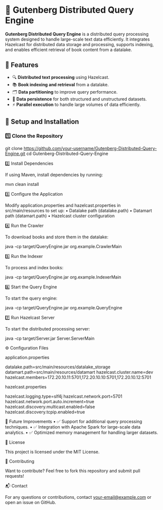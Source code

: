 # 🚀 Gutenberg Distributed Query Engine

**Gutenberg Distributed Query Engine** is a distributed query processing system designed to handle large-scale text data efficiently. It integrates Hazelcast for distributed data storage and processing, supports indexing, and enables efficient retrieval of book content from a datalake.

## 📌 Features
- 🔍 **Distributed text processing** using Hazelcast.
- 📚 **Book indexing and retrieval** from a datalake.
- 🗂️ **Data partitioning** to improve query performance.
- 💾 **Data persistence** for both structured and unstructured datasets.
- ⚡ **Parallel execution** to handle large volumes of data efficiently.

## 🔧 Setup and Installation

### 1️⃣ Clone the Repository
git clone https://github.com/your-username/Gutenberg-Distributed-Query-Engine.git
cd Gutenberg-Distributed-Query-Engine

2️⃣ Install Dependencies

If using Maven, install dependencies by running:

mvn clean install

3️⃣ Configure the Application

Modify application.properties and hazelcast.properties in src/main/resources to set up:
	•	Datalake path (datalake.path)
	•	Datamart path (datamart.path)
	•	Hazelcast cluster configuration

4️⃣ Run the Crawler

To download books and store them in the datalake:

java -cp target/QueryEngine.jar org.example.CrawlerMain

5️⃣ Run the Indexer

To process and index books:

java -cp target/QueryEngine.jar org.example.IndexerMain

6️⃣ Start the Query Engine

To start the query engine:

java -cp target/QueryEngine.jar org.example.QueryEngine

7️⃣ Run Hazelcast Server

To start the distributed processing server:

java -cp target/Server.jar Server.ServerMain

⚙️ Configuration Files

application.properties

datalake.path=src/main/resources/datalake_storage
datamart.path=src/main/resources/datamart
hazelcast.cluster.name=dev
hazelcast.members=172.20.10.11:5701,172.20.10.10:5701,172.20.10.12:5701

hazelcast.properties

hazelcast.logging.type=slf4j
hazelcast.network.port=5701
hazelcast.network.port.auto.increment=true
hazelcast.discovery.multicast.enabled=false
hazelcast.discovery.tcpip.enabled=true

🚀 Future Improvements
	•	✅ Support for additional query processing techniques.
	•	✅ Integration with Apache Spark for large-scale data analytics.
	•	✅ Optimized memory management for handling larger datasets.

📜 License

This project is licensed under the MIT License.

🤝 Contributing

Want to contribute? Feel free to fork this repository and submit pull requests!

📬 Contact

For any questions or contributions, contact your-email@example.com or open an issue on GitHub.
